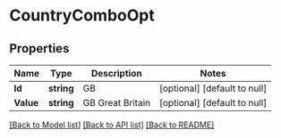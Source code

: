 # CountryComboOpt

## Properties
Name | Type | Description | Notes
------------ | ------------- | ------------- | -------------
**Id** | **string** | GB | [optional] [default to null]
**Value** | **string** | GB Great Britain | [optional] [default to null]

[[Back to Model list]](../README.md#documentation-for-models) [[Back to API list]](../README.md#documentation-for-api-endpoints) [[Back to README]](../README.md)

